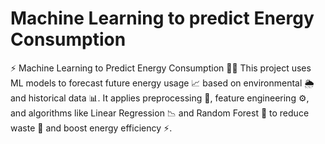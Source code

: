 # Machine Learning to predict Energy Consumption
⚡ Machine Learning to Predict Energy Consumption 🔋🤖 This project uses ML models to forecast future energy usage 📈 based on environmental 🌦️ and historical data 📊. It applies preprocessing 🧹, feature engineering ⚙️, and algorithms like Linear Regression 📉 and Random Forest 🌲 to reduce waste 🚯 and boost energy efficiency ⚡.

